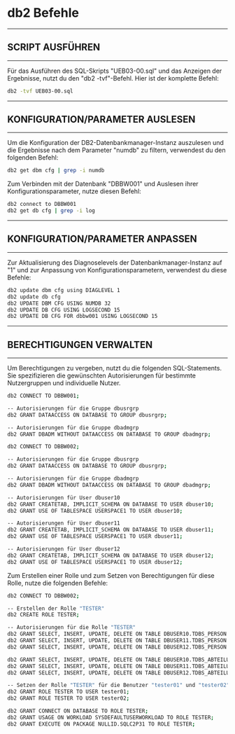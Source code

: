 # db2 Befehle

------------------------------------------------
## SCRIPT AUSFÜHREN
------------------------------------------------

Für das Ausführen des SQL-Skripts "UEB03-00.sql" und das Anzeigen der Ergebnisse, nutzt du den "db2 -tvf"-Befehl. Hier ist der komplette Befehl:

``` bash
db2 -tvf UEB03-00.sql
```

------------------------------------------------
## KONFIGURATION/PARAMETER AUSLESEN
------------------------------------------------

Um die Konfiguration der DB2-Datenbankmanager-Instanz auszulesen und die Ergebnisse nach dem Parameter "numdb" zu filtern, verwendest du den folgenden Befehl:

``` bash
db2 get dbm cfg | grep -i numdb
```

Zum Verbinden mit der Datenbank "DBBW001" und Auslesen ihrer Konfigurationsparameter, nutze diesen Befehl:

``` bash
db2 connect to DBBW001
db2 get db cfg | grep -i log
```

------------------------------------------------
## KONFIGURATION/PARAMETER ANPASSEN
------------------------------------------------

Zur Aktualisierung des Diagnoselevels der Datenbankmanager-Instanz auf "1" und zur Anpassung von Konfigurationsparametern, verwendest du diese Befehle:

``` bash
db2 update dbm cfg using DIAGLEVEL 1
db2 update db cfg
db2 UPDATE DBM CFG USING NUMDB 32
db2 UPDATE DB CFG USING LOGSECOND 15
db2 UPDATE DB CFG FOR dbbw001 USING LOGSECOND 15
```

------------------------------------------------
## BERECHTIGUNGEN VERWALTEN
------------------------------------------------

Um Berechtigungen zu vergeben, nutzt du die folgenden SQL-Statements. Sie spezifizieren die gewünschten Autorisierungen für bestimmte Nutzergruppen und individuelle Nutzer.

``` bash
db2 CONNECT TO DBBW001;

-- Autorisierungen für die Gruppe dbusrgrp
db2 GRANT DATAACCESS ON DATABASE TO GROUP dbusrgrp;

-- Autorisierungen für die Gruppe dbadmgrp
db2 GRANT DBADM WITHOUT DATAACCESS ON DATABASE TO GROUP dbadmgrp;

db2 CONNECT TO DBBW002;

-- Autorisierungen für die Gruppe dbusrgrp
db2 GRANT DATAACCESS ON DATABASE TO GROUP dbusrgrp;

-- Autorisierungen für die Gruppe dbadmgrp
db2 GRANT DBADM WITHOUT DATAACCESS ON DATABASE TO GROUP dbadmgrp;

-- Autorisierungen für User dbuser10
db2 GRANT CREATETAB, IMPLICIT_SCHEMA ON DATABASE TO USER dbuser10;
db2 GRANT USE OF TABLESPACE USERSPACE1 TO USER dbuser10;

-- Autorisierungen für User dbuser11
db2 GRANT CREATETAB, IMPLICIT_SCHEMA ON DATABASE TO USER dbuser11;
db2 GRANT USE OF TABLESPACE USERSPACE1 TO USER dbuser11;

-- Autorisierungen für User dbuser12
db2 GRANT CREATETAB, IMPLICIT_SCHEMA ON DATABASE TO USER dbuser12;
db2 GRANT USE OF TABLESPACE USERSPACE1 TO USER dbuser12;
```

Zum Erstellen einer Rolle und zum Setzen von Berechtigungen für diese Rolle, nutze die folgenden Befehle:

``` bash 
db2 CONNECT TO DBBW002;

-- Erstellen der Rolle "TESTER"
db2 CREATE ROLE TESTER;

-- Autorisierungen für die Rolle "TESTER"
db2 GRANT SELECT, INSERT, UPDATE, DELETE ON TABLE DBUSER10.TDBS_PERSON TO ROLE TESTER;
db2 GRANT SELECT, INSERT, UPDATE, DELETE ON TABLE DBUSER11.TDBS_PERSON TO ROLE TESTER;
db2 GRANT SELECT, INSERT, UPDATE, DELETE ON TABLE DBUSER12.TDBS_PERSON TO ROLE TESTER;

db2 GRANT SELECT, INSERT, UPDATE, DELETE ON TABLE DBUSER10.TDBS_ABTEILUNG TO ROLE TESTER;
db2 GRANT SELECT, INSERT, UPDATE, DELETE ON TABLE DBUSER11.TDBS_ABTEILUNG TO ROLE TESTER;
db2 GRANT SELECT, INSERT, UPDATE, DELETE ON TABLE DBUSER12.TDBS_ABTEILUNG TO ROLE TESTER;

-- Setzen der Rolle "TESTER" für die Benutzer "tester01" und "tester02"
db2 GRANT ROLE TESTER TO USER tester01;
db2 GRANT ROLE TESTER TO USER tester02;

db2 GRANT CONNECT ON DATABASE TO ROLE TESTER;
db2 GRANT USAGE ON WORKLOAD SYSDEFAULTUSERWORKLOAD TO ROLE TESTER;
db2 GRANT EXECUTE ON PACKAGE NULLID.SQLC2P31 TO ROLE TESTER;
```